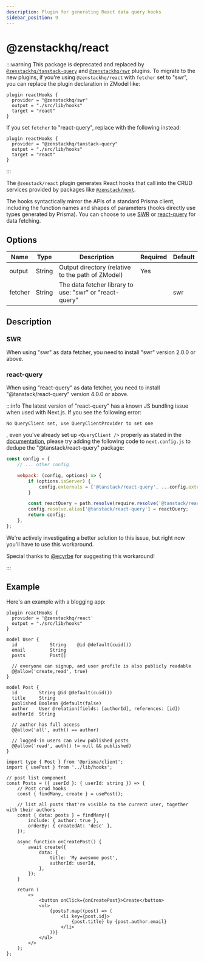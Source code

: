 ```yaml
---
description: Plugin for generating React data query hooks
sidebar_position: 9
---
```


# @zenstackhq/react

:::warning
This package is deprecated and replaced by [`@zenstackhq/tanstack-query`](/docs/reference/plugins/tanstack-query) and [`@zenstackhq/swr`](/docs/reference/plugins/swr) plugins. To migrate to the new plugins, if you're using `@zenstackhq/react` with `fetcher` set to "swr", you can replace the plugin declaration in ZModel like:

```prisma
plugin reactHooks {
  provider = "@zenstackhq/swr"
  output = "./src/lib/hooks"
  target = "react"
}
```

If you set `fetcher` to "react-query", replace with the following instead:

```prisma
plugin reactHooks {
  provider = "@zenstackhq/tanstack-query"
  output = "./src/lib/hooks"
  target = "react"
}
```
:::

The `@zenstack/react` plugin generates React hooks that call into the CRUD services provided by packages like [`@zenstack/next`](/docs/reference/server-adapters/next).

The hooks syntactically mirror the APIs of a standard Prisma client, including the function names and shapes of parameters (hooks directly use types generated by Prisma). You can choose to use [SWR](https://swr.vercel.app/) or [react-query](https://tanstack.com/query/latest/) for data fetching.

## Options

| Name    | Type   | Description                                             | Required | Default |
| ------- | ------ | ------------------------------------------------------- | -------- | ------- |
| output  | String | Output directory (relative to the path of ZModel)                                        | Yes      |         |
| fetcher | String | The data fetcher library to use: "swr" or "react-query" |          | swr   |

## Description

### SWR

When using "swr" as data fetcher, you need to install "swr" version 2.0.0 or above.

### react-query

When using "react-query" as data fetcher, you need to install "@tanstack/react-query" version 4.0.0 or above.

:::info
The latest version of "react-query" has a known JS bundling issue when used with Next.js. If you see the following error:

```
No QueryClient set, use QueryClientProvider to set one
```

, even you've already set up `<QueryClient />` properly as stated in the [documentation](https://tanstack.com/query/latest/docs/react/quick-start), please try adding the following code to `next.config.js` to dedupe the "@tanstack/react-query" package:

```js
const config = {
    // ... other config

    webpack: (config, options) => {
        if (options.isServer) {
            config.externals = ['@tanstack/react-query', ...config.externals];
        }

        const reactQuery = path.resolve(require.resolve('@tanstack/react-query'));
        config.resolve.alias['@tanstack/react-query'] = reactQuery;
        return config;
    },
};
```

We're actively investigating a better solution to this issue, but right now you'll have to use this workaround.

Special thanks to [@ecyrbe](https://github.com/ecyrbe) for suggesting this workaround!

:::

## Example

Here's an example with a blogging app:

```prisma title='/schema.zmodel'
plugin reactHooks {
  provider = '@zenstackhq/react'
  output = "./src/lib/hooks"
}

model User {
  id            String    @id @default(cuid())
  email         String
  posts         Post[]

  // everyone can signup, and user profile is also publicly readable
  @@allow('create,read', true)
}

model Post {
  id        String @id @default(cuid())
  title     String
  published Boolean @default(false)
  author    User @relation(fields: [authorId], references: [id])
  authorId  String

  // author has full access
  @@allow('all', auth() == author)

  // logged-in users can view published posts
  @@allow('read', auth() != null && published)
}
```

```tsx title='/src/components/posts.tsx'
import type { Post } from '@prisma/client';
import { usePost } from '../lib/hooks';

// post list component
const Posts = ({ userId }: { userId: string }) => {
    // Post crud hooks
    const { findMany, create } = usePost();

    // list all posts that're visible to the current user, together with their authors
    const { data: posts } = findMany({
        include: { author: true },
        orderBy: { createdAt: 'desc' },
    });

    async function onCreatePost() {
        await create({
            data: {
                title: 'My awesome post',
                authorId: userId,
            },
        });
    }

    return (
        <>
            <button onClick={onCreatePost}>Create</button>
            <ul>
                {posts?.map((post) => (
                    <li key={post.id}>
                        {post.title} by {post.author.email}
                    </li>
                ))}
            </ul>
        </>
    );
};
```
